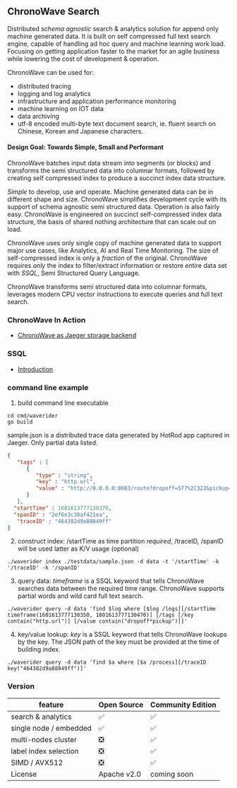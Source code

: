 ## ChronoWave Search

Distributed *schema agnostic* search & analytics solution for append only machine generated data. It is built on self compressed full text search engine, capable of handling ad hoc query and machine learning work load. Focusing on getting application faster to the market for an agile business while lowering the cost of development & operation.

ChronoWave can be used for:

   * distributed tracing
   * logging and log analytics
   * infrastructure and application performance monitoring
   * machine learning on IOT data
   * data archiving
   * utf-8 encoded multi-byte text document search, ie. fluent search on Chinese, Korean and Japanese characters.

#### Design Goal: Towards Simple, Small and Performant
ChronoWave batches input data stream into segments (or blocks) and transforms the semi structured data into columnar formats, followed by creating self compressed index to produce a succinct index data structure. 

*Simple* to develop, use and operate. Machine generated data can be in different shape and size. ChronoWave simplifies development cycle with its support of schema agnostic semi structured data. Operation is also fairly easy. ChronoWave is engineered on succinct self-compressed index data structure, the basis of shared nothing architecture that can scale out on load.

ChronoWave uses only single copy of machine generated data to support major use cases, like Analytics, AI and Real Time Monitoring. The size of self-compressed index is only a *fraction* of the original. ChronoWave requires *only* the index to filter/extract information or restore entire data set with *SSQL*, Semi Structured Query Language.

ChronoWave transforms semi structured data into columnar formats, leverages modern CPU vector instructions to execute queries and full text search.

### ChronoWave In Action
   * [ChronoWave as Jaeger storage backend](https://github.com/chronowave/opentelemetry)
   
### SSQL
   * [Introduction](https://github.com/chronowave/chronowave/wiki/Semi-Structured-Query-Language)

### command line example

1. build command line executable
```shell script
cd cmd/waverider
go build
```

sample.json is a distributed trace data generated by HotRod app captured in Jaeger. Only partial data listed. 

```json
{
   "tags" : [
      {
         "type" : "string",
         "key" : "http.url",
         "value" : "http://0.0.0.0:8083/route?dropoff=577%2C322&pickup=516%2C208"
      }
   ],
  "startTime" : 1601613777130370,
  "spanID" : "2ef6e3c30af421ea",
   "traceID" : "464382d9a88849ff"
}
```

2. construct index: /startTime as time partition *required*, /traceID, /spanID will be used latter as K/V usage (optional)
```shell script
./waverider index ./testdata/sample.json -d data -t '/startTime' -k '/traceID' -k '/spanID'
```

3. query data: *timeframe* is a SSQL keyword that tells ChronoWave searches data between the required time range.
ChronoWave supports partial words and wild card full text search.
```shell script
./waverider query -d data 'find $log where [$log /logs][/startTime timeframe(1601613777130350, 1801613777130470)] [/tags [/key contain("http.url")] [/value contain("dropoff*pickup")]]'
```

4. key/value lookup: *key* is a SSQL keyword that tells ChronoWave lookups by the key. The JSON path of the key must be provided at the time of building index.
```shell script
./waverider query -d data 'find $a where [$a /process][/traceID key("464382d9a88849ff")]'
```

### Version
| feature | Open Source | Community Edition |
| ------- | ----------- | ----------------- |
| search & analytics | :white_check_mark: | :white_check_mark: |
| single node / embedded | :white_check_mark: | :white_check_mark: |
| multi-nodes cluster | :negative_squared_cross_mark: | :white_check_mark: |
| label index selection | :negative_squared_cross_mark: | :white_check_mark: |
| SIMD / AVX512 | :negative_squared_cross_mark: | :white_check_mark: |
| License | Apache v2.0 | coming soon |
